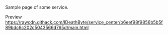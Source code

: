 Sample page of some service.

Preview https://rawcdn.githack.com/IDeathByte/service_center/b6eef98f9856b5b5f89bdc6c202c5043566d765d/main.html